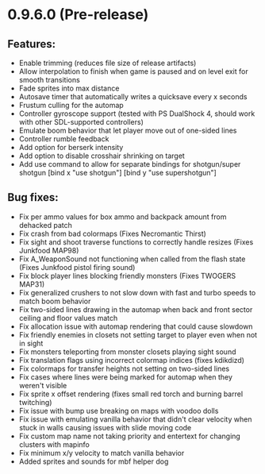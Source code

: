 # 0.9.6.0 (Pre-release)

## Features:
  - Enable trimming (reduces file size of release artifacts)
  - Allow interpolation to finish when game is paused and on level exit for smooth transitions
  - Fade sprites into max distance
  - Autosave timer that automatically writes a quicksave every x seconds
  - Frustum culling for the automap
  - Controller gyroscope support (tested with PS DualShock 4, should work with other SDL-supported controllers)
  - Emulate boom behavior that let player move out of one-sided lines
  - Controller rumble feedback
  - Add option for berserk intensity
  - Add option to disable crosshair shrinking on target
  - Add use command to allow for separate bindings for shotgun/super shotgun [bind x "use shotgun"] [bind y "use supershotgun"]

## Bug fixes:
  - Fix per ammo values for box ammo and backpack amount from dehacked patch
  - Fix crash from bad colormaps (Fixes Necromantic Thirst)
  - Fix sight and shoot traverse functions to correctly handle resizes (Fixes Junkfood MAP98)
  - Fix A_WeaponSound not functioning when called from the flash state (Fixes Junkfood pistol firing sound)
  - Fix block player lines blocking friendly monsters (Fixes TWOGERS MAP31)
  - Fix generalized crushers to not slow down with fast and turbo speeds to match boom behavior
  - Fix two-sided lines drawing in the automap when back and front sector ceiling and floor values match
  - Fix allocation issue with automap rendering that could cause slowdown
  - Fix friendly enemies in closets not setting target to player even when not in sight
  - Fix monsters teleporting from monster closets playing sight sound
  - Fix translation flags using incorrect colormap indices (fixes kdikdizd)
  - Fix colormaps for transfer heights not setting on two-sided lines
  - Fix cases where lines were being marked for automap when they weren't visible
  - Fix sprite x offset rendering (fixes small red torch and burning barrel twitching)
  - Fix issue with bump use breaking on maps with voodoo dolls
  - Fix issue with emulating vanilla behavior that didn't clear velocity when stuck in walls causing issues with slide moving code
  - Fix custom map name not taking priority and entertext for changing clusters with mapinfo
  - Fix minimum x/y velocity to match vanilla behavior
  - Added sprites and sounds for mbf helper dog
